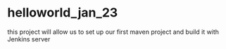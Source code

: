 # helloworld_jan_23
this project will allow us to set up our first maven project and build it with Jenkins server
